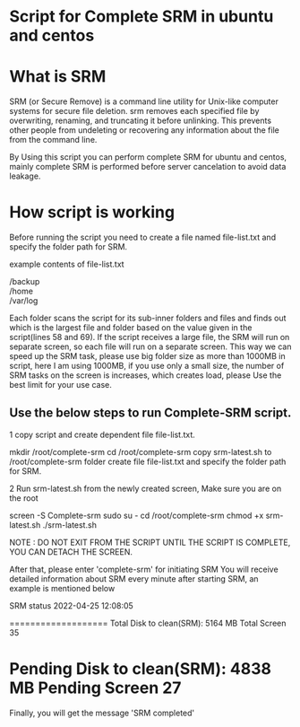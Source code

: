# Script for Complete SRM in ubuntu and centos

What is SRM
==============

SRM (or Secure Remove) is a command line utility for Unix-like computer systems for secure file deletion. srm removes each specified file by overwriting, renaming, and truncating it before unlinking. This prevents other people from undeleting or recovering any information about the file from the command line.

By Using this script you can perform complete SRM for ubuntu and centos, mainly complete SRM is performed before server cancelation to avoid data leakage.

How script is working
==============

Before running the script you need to create a file named file-list.txt and specify the folder path for SRM.

example contents of file-list.txt

/backup<br>
/home<br>
/var/log<br>

Each folder scans the script for its sub-inner folders and files and finds out which is the largest file and folder based on the value given in the script(lines 58 and 69). If the script receives a large file, the SRM will run on separate screen, so each file will run on a separate screen. This way we can speed up the SRM task, please use big folder size as more than 1000MB in script, here I am using 1000MB, if you use only a small size, the number of SRM tasks on the screen is increases, which creates load, please Use the best limit for your use case.

Use the below steps to run Complete-SRM script.
------------------

1 copy script and create dependent file file-list.txt.

mkdir /root/complete-srm
cd /root/complete-srm
copy srm-latest.sh to /root/complete-srm folder
create file file-list.txt and specify the folder path for SRM.

2 Run srm-latest.sh from the newly created screen, Make sure you are on the root

screen -S Complete-srm
sudo su -
cd /root/complete-srm
chmod +x srm-latest.sh
./srm-latest.sh

NOTE : DO NOT EXIT FROM THE SCRIPT UNTIL THE SCRIPT IS COMPLETE, YOU CAN DETACH THE SCREEN.

After that, please enter 'complete-srm' for initiating SRM
You will receive detailed information about SRM every minute after starting SRM, an example is mentioned below

<pr>
SRM status 2022-04-25 12:08:05

===================
Total Disk to clean(SRM): 5164 MB
Total Screen 35



Pending Disk to clean(SRM): 4838 MB
Pending Screen 27
===================
</pr>

Finally, you will get the message 'SRM completed'
